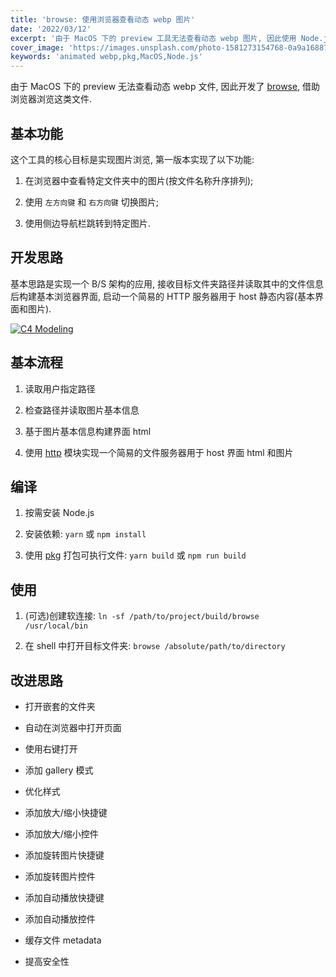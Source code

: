 ```yaml
---
title: 'browse: 使用浏览器查看动态 webp 图片'
date: '2022/03/12'
excerpt: '由于 MacOS 下的 preview 工具无法查看动态 webp 图片, 因此使用 Node.js 实现使用浏览器查看图片的工具.'
cover_image: 'https://images.unsplash.com/photo-1581273154768-0a9a16887d2a?ixlib=rb-1.2.1&ixid=MnwxMjA3fDB8MHxwaG90by1wYWdlfHx8fGVufDB8fHx8&auto=format&fit=crop&w=3312&q=80'
keywords: 'animated webp,pkg,MacOS,Node.js'
---
```


由于 MacOS 下的 preview 无法查看动态 webp 文件, 因此开发了 [browse](https://github.com/ezirmusitua/browse), 借助浏览器浏览这类文件.

## 基本功能 

这个工具的核心目标是实现图片浏览, 第一版本实现了以下功能:

1. 在浏览器中查看特定文件夹中的图片(按文件名称升序排列);

2. 使用 `左方向键` 和 `右方向键` 切换图片;

3. 使用侧边导航栏跳转到特定图片.

## 开发思路

基本思路是实现一个 B/S 架构的应用, 接收目标文件夹路径并读取其中的文件信息后构建基本浏览器界面, 启动一个简易的 HTTP 服务器用于 host 静态内容(基本界面和图片).

<a target="_blank" href="/images/project_browse_notes/modeling.svg" style="width: 100%;">
<img alt="C4 Modeling" src="/images/project_browse_notes/modeling.svg" style="object-fit: contain; object-position: center">
</a>

## 基本流程 

1. 读取用户指定路径

2. 检查路径并读取图片基本信息

3. 基于图片基本信息构建界面 html

4. 使用 [http](https://nodejs.org/en/knowledge/HTTP/servers/how-to-serve-static-files/) 模块实现一个简易的文件服务器用于 host 界面 html 和图片

## 编译

1. 按需安装 Node.js

2. 安装依赖: `yarn` 或 `npm install`

3. 使用 [pkg](https://github.com/vercel/pkg) 打包可执行文件: `yarn build` 或 `npm run build`

## 使用

1. (可选)创建软连接: `ln -sf /path/to/project/build/browse /usr/local/bin`

2. 在 shell 中打开目标文件夹: `browse /absolute/path/to/directory`

## 改进思路

- 打开嵌套的文件夹

- 自动在浏览器中打开页面

- 使用右键打开

- 添加 gallery 模式

- 优化样式

- 添加放大/缩小快捷键

- 添加放大/缩小控件

- 添加旋转图片快捷键

- 添加旋转图片控件

- 添加自动播放快捷键

- 添加自动播放控件

- 缓存文件 metadata

- 提高安全性